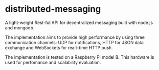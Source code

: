 distributed-messaging
=====================

A light-weight Rest-ful API for decentralized messaging built with node.js and mongodb.

The implementation aims to provide high performance by using three communication channels: UDP for notifications, HTTP for JSON data exchange and WebSockets for realt-time HTTP push.

The implementation is tested on a Raspberry PI model B. This hardware is used for perfomance and scalability evaluation.
